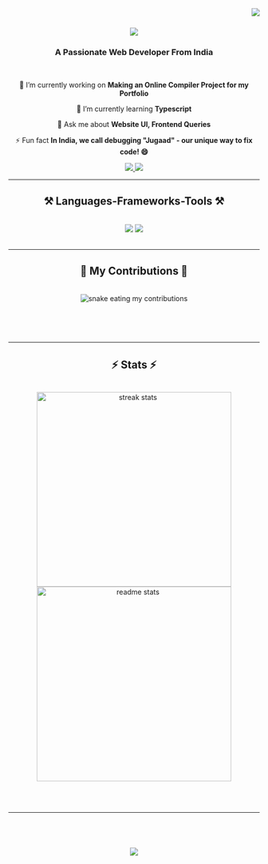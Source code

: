 <img align="right" src="https://visitor-badge.laobi.icu/badge?page_id=Kunal-Diwakar.Kunal-Diwakar"/>

<h1 align="center">
    <img src="https://readme-typing-svg.herokuapp.com/?font=Righteous&size=35&center=true&vCenter=true&width=500&height=70&duration=4000&lines=Hi+There!+👋;+I'm+Kunal+Diwakar!;" />
</h1>

<h3 align="center">A Passionate Web Developer From India</h3>

<br/>

<div align="center">
 
 🔭 I’m currently working on **Making an Online Compiler Project for my Portfolio**
 
 🌱 I’m currently learning **Typescript**

 💬 Ask me about **Website UI, Frontend Queries**

 ⚡ Fun fact **In India, we call debugging "Jugaad" - our unique way to fix code! 😄**

 </div>
 
<div align="center"> 
  <a href="mailto:kunaldiwakar1999@gmail.com">
    <img src="https://img.shields.io/badge/Gmail-333333?style=for-the-badge&logo=gmail&logoColor=red" />
  </a>
  <a href="https://linkedin.com/in/kunal-diwakar-6772a62b7" target="_blank">
    <img src="https://img.shields.io/badge/LinkedIn-0077B5?style=for-the-badge&logo=linkedin&logoColor=white" target="_blank" />
  </a>
</div>

 <hr/>
 
<h2 align="center">⚒️ Languages-Frameworks-Tools ⚒️</h2>
<br/>
<div align="center">
    <img src="https://skillicons.dev/icons?i=html,css,vscode,github,figma,git,tailwind" />
    <img src="https://skillicons.dev/icons?i=reactjs,nodejs,javascript,express,php,mongodb,c,java,mysql" /><br>
</div>

<br/>
<hr/>

<div align="center">
  <h2>🐍 My Contributions 🐍</h2>
  <br>
  <img alt="snake eating my contributions" src="https://raw.githubusercontent.com/Kunal-Diwakar/Kunal-Diwakar/output/github-contribution-grid-snake.svg" />
  
  <br/><br/><br/>
</div>

<hr/>

<h2 align="center">⚡ Stats ⚡</h2>
<br>
<div align=center>
  <img width=390 src="https://streak-stats.demolab.com/?user=Kunal-Diwakar&count_private=true&theme=react&border_radius=10" alt="streak stats"/>
  <img width=390 src="https://github-readme-stats.vercel.app/api?username=Kunal-Diwakar&show_icons=true&theme=react&rank_icon=github&border_radius=10" alt="readme stats" />
  <br/>
</div>

<br/><br/>

<hr/>

<br/>

<h1 align="center">
    <img src="https://readme-typing-svg.herokuapp.com/?font=Righteous&size=35&center=true&vCenter=true&width=500&height=70&duration=6000&lines=Thanks+For+Visiting!+😊;+Connect+With+Me+on+Linkedin!;" />
</h1>

<br/>
